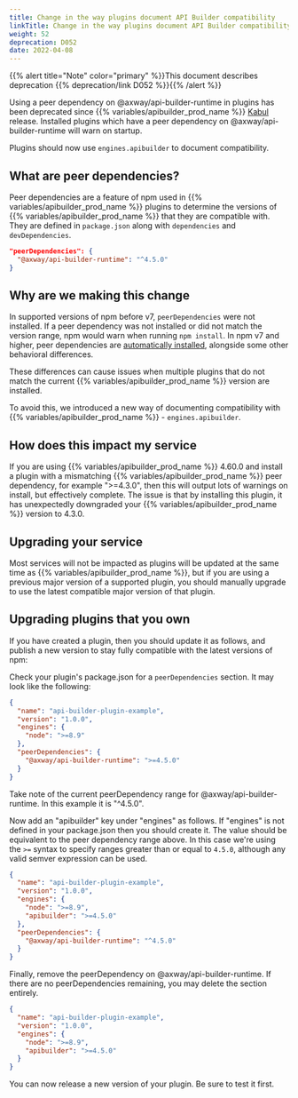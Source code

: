 ```yaml
---
title: Change in the way plugins document API Builder compatibility
linkTitle: Change in the way plugins document API Builder compatibility
weight: 52
deprecation: D052
date: 2022-04-08
---
```


{{% alert title="Note" color="primary" %}}This document describes deprecation {{% deprecation/link D052 %}}{{% /alert %}}

Using a peer dependency on @axway/api-builder-runtime in plugins has been deprecated since {{% variables/apibuilder_prod_name %}} [Kabul](/docs/release_notes/kabul) release. Installed plugins which have a peer dependency on @axway/api-builder-runtime will warn on startup.

Plugins should now use `engines.apibuilder` to document compatibility.

## What are peer dependencies?
Peer dependencies are a feature of npm used in {{% variables/apibuilder_prod_name %}} plugins to determine the versions of {{% variables/apibuilder_prod_name %}} that they are compatible with. They are defined in `package.json` along with `dependencies` and `devDependencies`.

```json
"peerDependencies": {
  "@axway/api-builder-runtime": "^4.5.0"
}
```

## Why are we making this change

In supported versions of npm before v7, `peerDependencies` were not installed. If a peer dependency was not installed or did not match the version range, npm would warn when running `npm install`.
In npm v7 and higher, peer dependencies are [automatically installed](https://github.blog/2021-02-02-npm-7-is-now-generally-available/), alongside some other behavioral differences. 

These differences can cause issues when multiple plugins that do not match the current {{% variables/apibuilder_prod_name %}} version are installed.

To avoid this, we introduced a new way of documenting compatibility with {{% variables/apibuilder_prod_name %}} - `engines.apibuilder`.

## How does this impact my service

If you are using {{% variables/apibuilder_prod_name %}} 4.60.0 and install a plugin with a mismatching {{% variables/apibuilder_prod_name %}} peer dependency, for example ">=4.3.0", then this will output lots of warnings on install, but effectively complete. The issue is that by installing this plugin, it has unexpectedly downgraded your {{% variables/apibuilder_prod_name %}} version to 4.3.0.

## Upgrading your service
Most services will not be impacted as plugins will be updated at the same time as {{% variables/apibuilder_prod_name %}}, but if you are using a previous major version of a supported plugin, you should manually upgrade to use the latest compatible major version of that plugin.

## Upgrading plugins that you own
If you have created a plugin, then you should update it as follows, and publish a new version to stay fully compatible with the latest versions of npm:

Check your plugin's package.json for a `peerDependencies` section. It may look like the following:

```json
{
  "name": "api-builder-plugin-example",
  "version": "1.0.0",
  "engines": {
    "node": ">=8.9"
  },
  "peerDependencies": {
    "@axway/api-builder-runtime": ">=4.5.0"
  }
}
```

Take note of the current peerDependency range for @axway/api-builder-runtime. In this example it is "^4.5.0".

Now add an "apibuilder" key under "engines" as follows. If "engines" is not defined in your package.json then you should create it. The value should be equivalent to the peer dependency range above. In this case we're using the `>=` syntax to specify ranges greater than or equal to `4.5.0`, although any valid semver expression can be used.

```json
{
  "name": "api-builder-plugin-example",
  "version": "1.0.0",
  "engines": {
    "node": ">=8.9",
    "apibuilder": ">=4.5.0"
  },
  "peerDependencies": {
    "@axway/api-builder-runtime": "^4.5.0"
  }
}
```

Finally, remove the peerDependency on @axway/api-builder-runtime. If there are no peerDependencies remaining, you may delete the section entirely.

```json
{
  "name": "api-builder-plugin-example",
  "version": "1.0.0",
  "engines": {
    "node": ">=8.9",
    "apibuilder": ">=4.5.0"
  }
}
```

You can now release a new version of your plugin. Be sure to test it first.
